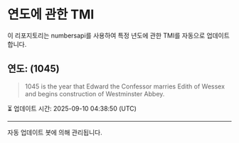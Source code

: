 
# 연도에 관한 TMI

이 리포지토리는 numbersapi를 사용하여 특정 년도에 관한 TMI를 자동으로 업데이트합니다.

## 연도: (1045)
> 1045 is the year that Edward the Confessor marries Edith of Wessex and begins construction of Westminster Abbey.

⏳ 업데이트 시간: 2025-09-10 04:38:50 (UTC)

---
자동 업데이트 봇에 의해 관리됩니다.
